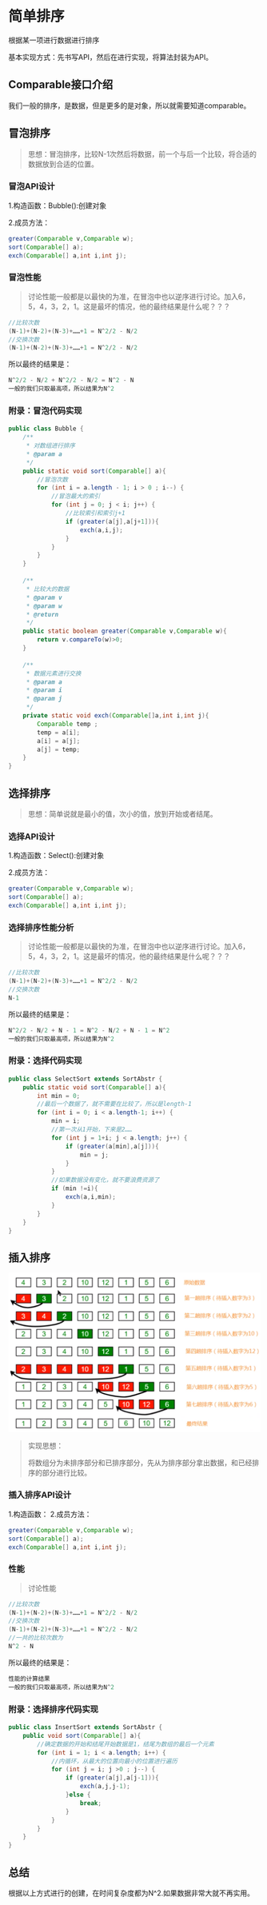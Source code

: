 # 简单排序

根据某一项进行数据进行排序

基本实现方式：先书写API，然后在进行实现，将算法封装为API。

## Comparable接口介绍

我们一般的排序，是数据，但是更多的是对象，所以就需要知道comparable。

## 冒泡排序

> 思想：冒泡排序，比较N-1次然后将数据，前一个与后一个比较，将合适的数据放到合适的位置。

### 冒泡API设计

1.构造函数：Bubble():创建对象

2.成员方法：

```java
greater(Comparable v,Comparable w);
sort(Comparable[] a);
exch(Comparable[] a,int i,int j);
```

### 冒泡性能

> 讨论性能一般都是以最快的为准，在冒泡中也以逆序进行讨论。加入6，5，4，3，2，1。这是最坏的情况，他的最终结果是什么呢？？？

```java
//比较次数
(N-1)+(N-2)+(N-3)+……+1 = N^2/2 - N/2
//交换次数
(N-1)+(N-2)+(N-3)+……+1 = N^2/2 - N/2
```

所以最终的结果是：

```java
N^2/2 - N/2 + N^2/2 - N/2 = N^2 - N
一般的我们只取最高项，所以结果为N^2
```

### 附录：冒泡代码实现

```java
public class Bubble {
    /**
     * 对数组进行排序
     * @param a
     */
    public static void sort(Comparable[] a){
        //冒泡次数
        for (int i = a.length - 1; i > 0 ; i--) {
            //冒泡最大的索引
            for (int j = 0; j < i; j++) {
                //比较索引和索引j+1
                if (greater(a[j],a[j+1])){
                    exch(a,i,j);
                }
            }
        }
    }

    /**
     * 比较大的数据
     * @param v
     * @param w
     * @return
     */
    public static boolean greater(Comparable v,Comparable w){
        return v.compareTo(w)>0;
    }

    /**
     * 数据元素进行交换
     * @param a
     * @param i
     * @param j
     */
    private static void exch(Comparable[]a,int i,int j){
        Comparable temp ;
        temp = a[i];
        a[i] = a[j];
        a[j] = temp;
    }
}
```

## 选择排序

> 思想：简单说就是最小的值，次小的值，放到开始或者结尾。

### 选择API设计

1.构造函数：Select():创建对象

2.成员方法：

```java
greater(Comparable v,Comparable w);
sort(Comparable[] a);
exch(Comparable[] a,int i,int j);
```

### 选择排序性能分析

> 讨论性能一般都是以最快的为准，在冒泡中也以逆序进行讨论。加入6，5，4，3，2，1。这是最坏的情况，他的最终结果是什么呢？？？

```java
//比较次数
(N-1)+(N-2)+(N-3)+……+1 = N^2/2 - N/2
//交换次数
N-1
```

所以最终的结果是：

```java
N^2/2 - N/2 + N - 1 = N^2 - N/2 + N - 1 = N^2
一般的我们只取最高项，所以结果为N^2
```

### 附录：选择代码实现

```java
public class SelectSort extends SortAbstr {
    public static void sort(Comparable[] a){
        int min = 0;
        //最后一个数据了，就不需要在比较了，所以是length-1
        for (int i = 0; i < a.length-1; i++) {
            min = i;
            //第一次从1开始，下来是2……
            for (int j = 1+i; j < a.length; j++) {
                if (greater(a[min],a[j])){
                    min = j;
                }
            }
            //如果数据没有变化，就不要浪费资源了
            if (min !=i){
                exch(a,i,min);
            }
        }
    }
}
```

## 插入排序

<img src="images/image-20200308170521736.png" alt="image-20200308170521736" style="zoom:67%;" />

> 实现思想：
>
> 将数组分为未排序部分和已排序部分，先从为排序部分拿出数据，和已经排序的部分进行比较。



### 插入排序API设计

1.构造函数：
2.成员方法：

```java
greater(Comparable v,Comparable w);
sort(Comparable[] a);
exch(Comparable[] a,int i,int j);
```

### 性能

> 讨论性能

```java
//比较次数
(N-1)+(N-2)+(N-3)+……+1 = N^2/2 - N/2
//交换次数
(N-1)+(N-2)+(N-3)+……+1 = N^2/2 - N/2
//一共的比较次数为
N^2 - N
```

所以最终的结果是：

```java
性能的计算结果
一般的我们只取最高项，所以结果为N^2
```

### 附录：选择排序代码实现

```java
public class InsertSort extends SortAbstr {
    public void sort(Comparable[] a){
        //确定数据的开始和结尾开始数据是1，结尾为数组的最后一个元素
        for (int i = 1; i < a.length; i++) {
            //内循环，从最大的位置向最小的位置进行遍历
            for (int j = i; j >0 ; j--) {
                if (greater(a[j],a[j-1])){
                    exch(a,j,j-1);
                }else {
                    break;
                }
            }
        }
    }
}
```

## 总结

根据以上方式进行的创建，在时间复杂度都为N^2.如果数据非常大就不再实用。